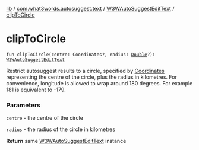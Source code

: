 [lib](../../index.md) / [com.what3words.autosuggest.text](../index.md) / [W3WAutoSuggestEditText](index.md) / [clipToCircle](./clip-to-circle.md)

# clipToCircle

`fun clipToCircle(centre: Coordinates?, radius: `[`Double`](https://kotlinlang.org/api/latest/jvm/stdlib/kotlin/-double/index.html)`?): `[`W3WAutoSuggestEditText`](index.md)

Restrict autosuggest results to a circle, specified by [Coordinates](#) representing the centre of the circle, plus the
radius in kilometres. For convenience, longitude is allowed to wrap around 180 degrees. For example 181 is equivalent to -179.

### Parameters

`centre` - the centre of the circle

`radius` - the radius of the circle in kilometres

**Return**
same [W3WAutoSuggestEditText](index.md) instance

